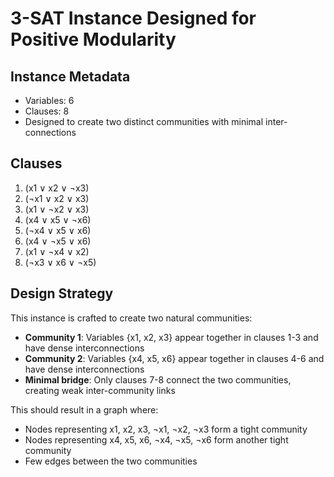 # 3-SAT Instance Designed for Positive Modularity

## Instance Metadata
- Variables: 6
- Clauses: 8
- Designed to create two distinct communities with minimal inter-connections

## Clauses

1. (x1 ∨ x2 ∨ ¬x3)
2. (¬x1 ∨ x2 ∨ x3)
3. (x1 ∨ ¬x2 ∨ x3)
4. (x4 ∨ x5 ∨ ¬x6)
5. (¬x4 ∨ x5 ∨ x6)
6. (x4 ∨ ¬x5 ∨ x6)
7. (x1 ∨ ¬x4 ∨ x2)
8. (¬x3 ∨ x6 ∨ ¬x5)

## Design Strategy

This instance is crafted to create two natural communities:
- **Community 1**: Variables {x1, x2, x3} appear together in clauses 1-3 and have dense interconnections
- **Community 2**: Variables {x4, x5, x6} appear together in clauses 4-6 and have dense interconnections  
- **Minimal bridge**: Only clauses 7-8 connect the two communities, creating weak inter-community links

This should result in a graph where:
- Nodes representing x1, x2, x3, ¬x1, ¬x2, ¬x3 form a tight community
- Nodes representing x4, x5, x6, ¬x4, ¬x5, ¬x6 form another tight community
- Few edges between the two communities

